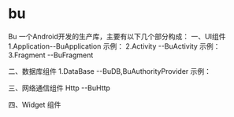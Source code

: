 # bu
Bu 一个Android开发的生产库，主要有以下几个部分构成：
 一、UI组件
  1.Application--BuApplication
      示例：
  2.Activity   --BuActivity
      示例：
  3.Fragment   --BuFragment
  
二、数据库组件
  1.DataBase   --BuDB,BuAuthorityProvider
      示例：

三、网络通信组件
    Http      --BuHttp
    
四、Widget 组件

  
